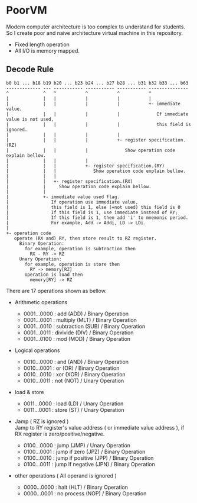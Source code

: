 # PoorVM

Modern computer architecture is too complex to understand for students.
So I create poor and naive architecture virtual machine in this repository.

- Fixed length operation
- All I/O is memory mapped.

## Decode Rule

```
b0 b1 ... b18 b19 b20 ... b23 b24 ... b27 b28 ... b31 b32 b33 ... b63
------------- --- ----------- ----------- ----------- ---------------
^             ^   ^           ^           ^           ^
|             |   |           |           |           |
|             |   |           |           |           +- immediate value.
|             |   |           |           |              If immediate value is not used,
|             |   |           |           |              this field is ignored.
|             |   |           |           |
|             |   |           |           +- register specification.(RZ)
|             |   |           |              Show operation code explain bellow.
|             |   |           |
|             |   |           +- register specification.(RY)
|             |   |              Show operation code explain bellow.
|             |   |
|             |   +- register specification.(RX)
|             |     Show operation code explain bellow.
|             |
|             +- immediate value used flag.
|                If operation use immediate value,
|                this field is 1, else (=not used) this field is 0
|                If this field is 1, use immediate instead of RY;
|                If this field is 1, then add 'i' to mnemonic period.
|                For example, Add -> Addi, LD -> LDi.
|
+- operation code
   operate (RX and) RY, then store result to RZ register.
     Binary Operation:
       for example, operation is subtraction then
         RX - RY -> RZ
     Unary Operation:
       for example, operation is store then
         RY -> memory[RZ]
       operation is load then
         memory[RY] -> RZ
```

   There are 17 operations shown as bellow.
   - Arithmetic operations
     + 0001...0000 : add         (ADD) / Binary Operation
     + 0001...0001 : multiply    (MLT) / Binary Operation
     + 0001...0010 : subtraction (SUB) / Binary Operation
     + 0001...0011 : divivide    (DIV) / Binary Operation
     + 0001...0100 : mod         (MOD) / Binary Operation
   
   - Logical operations
     + 0010...0000 : and         (AND) / Binary Operation
     + 0010...0001 : or          (OR)  / Binary Operation
     + 0010...0010 : xor         (XOR) / Binary Operation
     + 0010...0011 : not         (NOT) / Unary Operation

   - load & store
     + 0011...0000 : load        (LD) / Unary Operation
     + 0011...0001 : store       (ST) / Unary Operation

   - Jamp ( RZ is ignored )  
     Jamp to RY register's value address ( or immediate value address ),
     if RX register is zero/positive/negative.
     + 0100...0000 : jump             (JMP) / Unary Operation
     + 0100...0001 : jump if zero     (JPZ) / Binary Operation
     + 0100...0010 : jump if positive (JPP) / Binary Operation
     + 0100...0011 : jump if negative (JPN) / Binary Operation

   - other operations ( All operand is ignored )
     + 0000...0000 : halt       (HLT) / Binary Operation
     + 0000...0001 : no process (NOP) / Binary Operation

